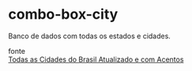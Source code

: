 combo-box-city
==============

Banco de dados com todas os estados e cidades.


fonte  
[Todas as Cidades do Brasil Atualizado e com Acentos](http://samus.com.br/web/site/artigo-todas_as_cidades_do_brasil_atualizado_e_com_acentos)
